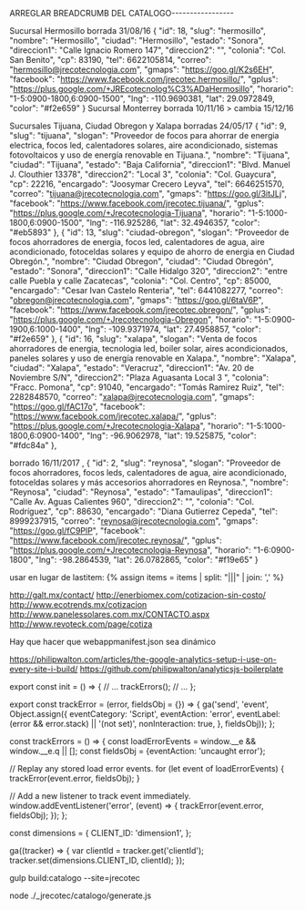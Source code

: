 ARREGLAR BREADCRUMB DEL CATALOGO-----------------







Sucursal Hermosillo borrada 31/08/16
  {
      "id": 18,
      "slug": "hermosillo",
      "nombre": "Hermosillo",
      "ciudad": "Hermosillo",
      "estado": "Sonora",
      "direccion1": "Calle Ignacio Romero 147",
      "direccion2": "",
      "colonia": "Col. San Benito",
      "cp": 83190,
      "tel": 6622105814,
      "correo": "hermosillo@jrecotecnologia.com",
      "gmaps": "https://goo.gl/K2s6EH",
      "facebook": "https://www.facebook.com/jrecotec.hermosillo/",
      "gplus": "https://plus.google.com/+JREcotecnolog%C3%ADaHermosillo",
      "horario": "1-5:0900-1800,6:0900-1500",
      "lng": -110.9690381,
      "lat": 29.0972849,
      "color": "#f2e659"
  }
Sucursal Monterrey borrada 10/11/16 > cambia 15/12/16

Sucursales Tijuana, Ciudad Obregon y Xalapa borradas 24/05/17
{
    "id": 9,
    "slug": "tijuana",
    "slogan": "Proveedor de focos para ahorrar de energia electrica, focos led, calentadores solares, aire acondicionado, sistemas fotovoltaicos y uso de energía renovable en Tijuana.",
    "nombre": "Tijuana",
    "ciudad": "Tijuana",
    "estado": "Baja California",
    "direccion1": "Blvd. Manuel J. Clouthier 13378",
    "direccion2": "Local 3",
    "colonia": "Col. Guaycura",
    "cp": 22216,
    "encargado": "Joosymar Crecero Leyva",
    "tel": 6646251570,
    "correo": "tijuana@jrecotecnologia.com",
    "gmaps": "https://goo.gl/3itJLj",
    "facebook": "https://www.facebook.com/jrecotec.tijuana/",
    "gplus": "https://plus.google.com/+Jrecotecnologia-Tijuana",
    "horario": "1-5:1000-1800,6:0900-1500",
    "lng": -116.925286,
    "lat": 32.4946357,
    "color": "#eb5893"
}, {
    "id": 13,
    "slug": "ciudad-obregon",
    "slogan": "Proveedor de focos ahorradores de energia, focos led, calentadores de agua, aire acondicionado, fotoceldas solares y equipo de ahorro de energia en Ciudad Obregón.",
    "nombre": "Ciudad Obregon",
    "ciudad": "Ciudad Obregón",
    "estado": "Sonora",
    "direccion1": "Calle Hidalgo 320",
    "direccion2": "entre calle Puebla y calle Zacatecas",
    "colonia": "Col. Centro",
    "cp": 85000,
    "encargado": "Cesar Ivan Castelo Renteria",
    "tel": 6441082277,
    "correo": "obregon@jrecotecnologia.com",
    "gmaps": "https://goo.gl/6taV6P",
    "facebook": "https://www.facebook.com/jrecotec.obregon/",
    "gplus": "https://plus.google.com/+Jrecotecnologia-Obregon",
    "horario": "1-5:0900-1900,6:1000-1400",
    "lng": -109.9371974,
    "lat": 27.4958857,
    "color": "#f2e659"
}, {
    "id": 16,
    "slug": "xalapa",
    "slogan": "Venta de focos ahorradores de energia, tecnologia led, boiler solar, aires acondicionados, paneles solares y uso de energía renovable en Xalapa.",
    "nombre": "Xalapa",
    "ciudad": "Xalapa",
    "estado": "Veracruz",
    "direccion1": "Av. 20 de Noviembre S/N",
    "direccion2": "Plaza Aguasanta Local 3 ",
    "colonia": "Fracc. Pomona",
    "cp": 91040,
    "encargado": "Tomás Ramirez Ruiz",
    "tel": 2282848570,
    "correo": "xalapa@jrecotecnologia.com",
    "gmaps": "https://goo.gl/fAC17o",
    "facebook": "https://www.facebook.com/jrecotec.xalapa/",
    "gplus": "https://plus.google.com/+Jrecotecnologia-Xalapa",
    "horario": "1-5:1000-1800,6:0900-1400",
    "lng": -96.9062978,
    "lat": 19.525875,
    "color": "#fdc84a"
}, 

borrado 16/11/2017
, {
    "id": 2,
    "slug": "reynosa",
    "slogan": "Proveedor de focos ahorradores, focos leds, calentadores de agua, aire acondicionado, fotoceldas solares y más accesorios ahorradores en Reynosa.",
    "nombre": "Reynosa",
    "ciudad": "Reynosa",
    "estado": "Tamaulipas",
    "direccion1": "Calle Av. Aguas Calientes 960",
    "direccion2": "",
    "colonia": "Col. Rodríguez",
    "cp": 88630,
    "encargado": "Diana Gutierrez Cepeda",
    "tel": 8999237915,
    "correo": "reynosa@jrecotecnologia.com",
    "gmaps": "https://goo.gl/fC9PlP",
    "facebook": "https://www.facebook.com/jrecotec.reynosa/",
    "gplus": "https://plus.google.com/+Jrecotecnologia-Reynosa",
    "horario": "1-6:0900-1800",
    "lng": -98.2864539,
    "lat": 26.0782865,
    "color": "#f19e65"
}


usar en lugar de lastitem:
{% assign items = items | split: "|||" | join: ',' %}


http://galt.mx/contact/
http://enerbiomex.com/cotizacion-sin-costo/
http://www.ecotrends.mx/cotizacion
http://www.panelessolares.com.mx/CONTACTO.aspx
http://www.revoteck.com/page/cotiza


Hay que hacer que webappmanifest.json sea dinámico









https://philipwalton.com/articles/the-google-analytics-setup-i-use-on-every-site-i-build/
https://github.com/philipwalton/analyticsjs-boilerplate

<script>addEventListener('error', window.__e=function f(e){f.q=f.q||[];f.q.push(e)});</script>

export const init = () => {
  // ...
  trackErrors();
  // ...
};

export const trackError = (error, fieldsObj = {}) => {
  ga('send', 'event', Object.assign({
    eventCategory: 'Script',
    eventAction: 'error',
    eventLabel: (error && error.stack) || '(not set)',
    nonInteraction: true,
  }, fieldsObj));
};

const trackErrors = () => {
  const loadErrorEvents = window.__e && window.__e.q || [];
  const fieldsObj = {eventAction: 'uncaught error'};

  // Replay any stored load error events.
  for (let event of loadErrorEvents) {
    trackError(event.error, fieldsObj);
  }

  // Add a new listener to track event immediately.
  window.addEventListener('error', (event) => {
    trackError(event.error, fieldsObj);
  });
};




const dimensions = {
  CLIENT_ID: 'dimension1',
};


ga((tracker) => {
  var clientId = tracker.get('clientId');
  tracker.set(dimensions.CLIENT_ID, clientId);
});




gulp build:catalogo --site=jrecotec

node ./_jrecotec/catalogo/generate.js